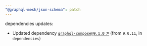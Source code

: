```yaml
---
"@graphql-mesh/json-schema": patch
---
```

dependencies updates:
  - Updated dependency [`graphql-compose@9.1.0` ↗︎](https://www.npmjs.com/package/graphql-compose/v/9.1.0) (from `9.0.11`, in `dependencies`)
